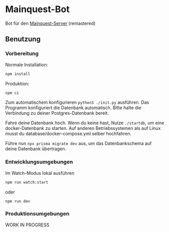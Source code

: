 # Mainquest-Bot

Bot für den [Mainquest-Server](https://mainquest.org) (remastered)

## Benutzung

### Vorbereitung

Normale Installation:

```sh
npm install
```

Produktion:

```sh
npm ci
```

Zum automatischem konfigurieren `python3 ./init.py` ausführen.
Das Programm konfiguriert die Datenbank automatisch. Bitte halte die Verbindung
zu deiner Postgres-Datenbank bereit.

Fahre deine Datenbank hoch. Wenn du keine hast,
Nutze `./startdb`, um eine docker-Datenbank zu starten.
Auf anderen Betriebssystemen als auf Linux musst du database/docker-compose.yml
selber hochfahren.

Führe nun
`npx prisma migrate dev`
aus, um das Datenbankschema auf deine Datenbank übertragen.

### Entwicklungsumgebungen

Im Watch-Modus lokal ausführen

```sh
npm run watch:start
```

oder

`npm run dev`

### Produktionsumgebungen

WORK IN PROGRESS
